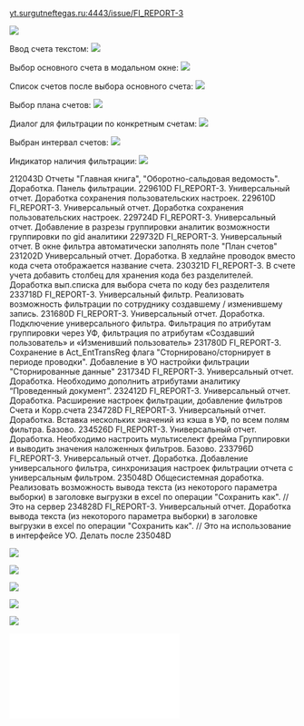[yt.surgutneftegas.ru:4443/issue/FI_REPORT-3](https://yt.surgutneftegas.ru:4443/issue/FI_REPORT-3)

![](Photos_16GErNj0Yd.png)


Ввод счета текстом:
![](zJeBYRiKE3%201.png)

Выбор основного счета в модальном окне:
![](vlc_pDQc9gj0TX.png)

Список счетов после выбора основного счета:
![](vlc_g8iPXekCGD.png)

Выбор плана счетов:
![](vlc_BNNZ2TChld.png)

Диалог для фильтрации по конкретным счетам:
![](vlc_8MW2yUrzB6.png)

Выбран интервал счетов:
![](vlc_q9gaTu2m5A.png)

Индикатор наличия фильтрации:
![](vlc_3yAJylB52u.png)

212043D Отчеты "Главная книга", "Оборотно-сальдовая ведомость". Доработка. Панель фильтрации.
229610D FI_REPORT-3. Универсальный отчет. Доработка сохранения пользовательских настроек.
229610D FI_REPORT-3. Универсальный отчет. Доработка сохранения пользовательских настроек.
229724D FI_REPORT-3. Универсальный отчет. Добавление в разрезы группировки аналитик возможности группировки по gid аналитики
229732D FI_REPORT-3. Универсальный отчет. В окне фильтра автоматически заполнять поле "План счетов"
231202D Универсальный отчет. Доработка. В хедлайне проводок вместо кода счета отображается название счета.
230321D FI_REPORT-3. В счете учета добавить столбец для хранения кода без разделителей. Доработка вып.списка для выбора счета по коду без разделителя
233718D FI_REPORT-3. Универсальный фильтр. Реализовать возможность фильтрации по сотруднику создавшему / изменившему запись.
231680D FI_REPORT-3. Универсальный отчет. Доработка. Подключение универсального фильтра. Фильтрация по атрибутам группировки через УФ, фильтрация по атрибутам «Создавший пользователь» и «Изменивший пользователь»
231780D FI_REPORT-3. Сохранение в Act_EntTransReg флага "Сторнировано/сторнирует в периоде проводки". Добавление в УО настройки фильтрации "Сторнированные данные"
231734D FI_REPORT-3. Универсальный отчет. Доработка. Необходимо дополнить атрибутами аналитику “Проведенный документ”.
232412D FI_REPORT-3. Универсальный отчет. Доработка. Расширение настроек фильтрации, добавление фильтров Счета и Корр.счета
234728D FI_REPORT-3. Универсальный отчет. Доработка. Вставка нескольких значений из кэша в УФ, по всем полям фильтра. Базово.
234526D FI_REPORT-3. Универсальный отчет. Доработка. Необходимо настроить мультиселект фрейма Группировки и выводить значения наложенных фильтров. Базово.
233796D FI_REPORT-3. Универсальный отчет. Доработка. Добавление универсального фильтра, синхронизация настроек фильтрации отчета с универсальным фильтром.
235048D Общесистемная доработка. Реализовать возможность вывода текста (из некоторого параметра выборки) в заголовке выгрузки в excel по операции "Сохранить как". // Это на сервер
234828D FI_REPORT-3. Универсальный отчет. Доработка вывода текста (из некоторого параметра выборки) в заголовке выгрузки в excel по операции "Сохранить как". // Это на использование в интерфейсе УО. Делать после 235048D

![](Pasted%20image%2020250723104432.png)

![](Pasted%20image%2020250728103949.png)

![](Pasted%20image%2020250919185222.png)

![](Pasted%20image%2020250919185306.png)

![](Pasted%20image%2020251009094038.png)

![](Ошибка%20в%20ГК%20под%20пользователем%20при%20выборе%20БЕ.txt)